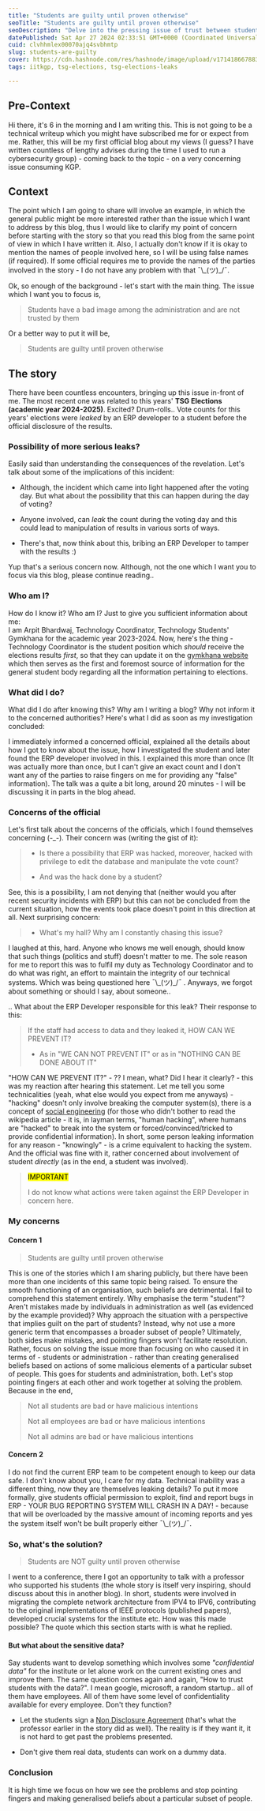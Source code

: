 ```yaml
---
title: "Students are guilty until proven otherwise"
seoTitle: "Students are guilty until proven otherwise"
seoDescription: "Delve into the pressing issue of trust between students and administration at IITKGP, uncovering a recent incident involving leaked TSG election results."
datePublished: Sat Apr 27 2024 02:33:51 GMT+0000 (Coordinated Universal Time)
cuid: clvhhmlex00070ajq4svbhmtp
slug: students-are-guilty
cover: https://cdn.hashnode.com/res/hashnode/image/upload/v1714186678831/0f3ad5a2-f4e1-4f35-84ca-da66aeb3e71c.jpeg
tags: iitkgp, tsg-elections, tsg-elections-leaks

---
```


## Pre-Context

Hi there, it's 6 in the morning and I am writing this. This is not going to be a technical writeup which you might have subscribed me for or expect from me. Rather, this will be my first official blog about my views (I guess? I have written countless of lengthy advises during the time I used to run a cybersecurity group) - coming back to the topic - on a very concerning issue consuming KGP.

## Context

The point which I am going to share will involve an example, in which the general public might be more interested rather than the issue which I want to address by this blog, thus I would like to clarify my point of concern before starting with the story so that you read this blog from the same point of view in which I have written it. Also, I actually don't know if it is okay to mention the names of people involved here, so I will be using false names (if required). If some official requires me to provide the names of the parties involved in the story - I do not have any problem with that ¯\\\_(ツ)\_/¯.

Ok, so enough of the background - let's start with the main thing. The issue which I want you to focus is,

> Students have a bad image among the administration and are not trusted by them

Or a better way to put it will be,

> Students are guilty until proven otherwise

## The story

There have been countless encounters, bringing up this issue in-front of me. The most recent one was related to this years' **TSG Elections (academic year 2024-2025)**. Excited? Drum-rolls.. Vote counts for this years' elections were *leaked* by an ERP developer to a student before the official disclosure of the results.

### Possibility of more serious leaks?

Easily said than understanding the consequences of the revelation. Let's talk about some of the implications of this incident:

* Although, the incident which came into light happened after the voting day. But what about the possibility that this can happen during the day of voting?
    
* Anyone involved, can *leak* the count during the voting day and this could lead to manipulation of results in various sorts of ways.
    
* There's that, now think about this, bribing an ERP Developer to tamper with the results :)
    

Yup that's a serious concern now. Although, not the one which I want you to focus via this blog, please continue reading..

### Who am I?

How do I know it? Who am I? Just to give you sufficient information about me:  
I am Arpit Bhardwaj, Technology Coordinator, Technology Students' Gymkhana for the academic year 2023-2024. Now, here's the thing - Technology Coordinator is the student position which *should* receive the elections results *first*, so that they can update it on the [gymkhana website](https://gymkhana.iitkgp.ac.in) which then serves as the first and foremost source of information for the general student body regarding all the information pertaining to elections.

### What did I do?

What did I do after knowing this? Why am I writing a blog? Why not inform it to the concerned authorities? Here's what I did as soon as my investigation concluded:

I immediately informed a concerned official, explained all the details about how I got to know about the issue, how I investigated the student and later found the ERP developer involved in this. I explained this more than once (It was actually more than once, but I can't give an exact count and I don't want any of the parties to raise fingers on me for providing any "false" information). The talk was a quite a bit long, around 20 minutes - I will be discussing it in parts in the blog ahead.

### Concerns of the official

Let's first talk about the concerns of the officials, which I found themselves concerning (-\_-). Their concern was (writing the gist of it):

> * Is there a possibility that ERP was hacked, moreover, hacked with privilege to edit the database and manipulate the vote count?
>     
> * And was the hack done by a student?
>     

See, this is a possibility, I am not denying that (neither would you after recent security incidents with ERP) but this can not be concluded from the current situation, how the events took place doesn't point in this direction at all. Next surprising concern:

> * What's my hall? Why am I constantly chasing this issue?
>     

I laughed at this, hard. Anyone who knows me well enough, should know that such things (politics and stuff) doesn't matter to me. The sole reason for me to report this was to fulfil my duty as Technology Coordinator and to do what was right, an effort to maintain the integrity of our technical systems. Which was being questioned here ¯\\\_(ツ)\_/¯ . Anyways, we forgot about something or should I say, about someone..

.. What about the ERP Developer responsible for this leak? Their response to this:

> If the staff had access to data and they leaked it, HOW CAN WE PREVENT IT?
> 
> * As in "WE CAN NOT PREVENT IT" or as in "NOTHING CAN BE DONE ABOUT IT"
>     

"HOW CAN WE PREVENT IT?" - ?? I mean, what? Did I hear it clearly? - this was my reaction after hearing this statement. Let me tell you some technicalities (yeah, what else would you expect from me anyways) - "hacking" doesn't only involve breaking the computer system(s), there is a concept of [social engineering](https://en.wikipedia.org/wiki/Social_engineering_(security)) (for those who didn't bother to read the wikipedia article - it is, in layman terms, "human hacking", where humans are "hacked" to break into the system or forced/convinced/tricked to provide confidential information). In short, some person leaking information for any reason - "knowingly" - is a crime equivalent to hacking the system. And the official was fine with it, rather concerned about involvement of student *directly* (as in the end, a student was involved).

> <mark>IMPORTANT</mark>
> 
> I do not know what actions were taken against the ERP Developer in concern here.

### My concerns

#### Concern 1

> Students are guilty until proven otherwise

This is one of the stories which I am sharing publicly, but there have been more than one incidents of this same topic being raised. To ensure the smooth functioning of an organisation, such beliefs are detrimental. I fail to comprehend this statement entirely. Why emphasise the term "student"? Aren't mistakes made by individuals in administration as well (as evidenced by the example provided)? Why approach the situation with a perspective that implies guilt on the part of students? Instead, why not use a more generic term that encompasses a broader subset of people? Ultimately, both sides make mistakes, and pointing fingers won't facilitate resolution. Rather, focus on solving the issue more than focusing on who caused it in terms of - students or administration - rather than creating generalised beliefs based on actions of some malicious elements of a particular subset of people. This goes for students and administration, both. Let's stop pointing fingers at each other and work together at solving the problem. Because in the end,

> Not all students are bad or have malicious intentions
> 
> Not all employees are bad or have malicious intentions
> 
> Not all admins are bad or have malicious intentions

#### Concern 2

I do not find the current ERP team to be competent enough to keep our data safe. I don't know about you, I care for my data. Technical inability was a different thing, now they are themselves leaking details? To put it more formally, give students official permission to exploit, find and report bugs in ERP - YOUR BUG REPORTING SYSTEM WILL CRASH IN A DAY! - because that will be overloaded by the massive amount of incoming reports and yes the system itself won't be built properly either ¯\\\_(ツ)\_/¯.

### So, what's the solution?

> Students are NOT guilty until proven otherwise

I went to a conference, there I got an opportunity to talk with a professor who supported his students (the whole story is itself very inspiring, should discuss about this in another blog). In short, students were involved in migrating the complete network architecture from IPV4 to IPV6, contributing to the original implementations of IEEE protocols (published papers), developed crucial systems for the institute etc. How was this made possible? The quote which this section starts with is what he replied.

#### But what about the sensitive data?

Say students want to develop something which involves some *"confidential data"* for the institute or let alone work on the current existing ones and improve them. The same question comes again and again, "How to trust students with the data?". I mean google, microsoft, a random startup.. all of them have employees. All of them have some level of confidentiality available for every employee. Don't they function?

* Let the students sign a [Non Disclosure Agreement](https://en.wikipedia.org/wiki/Non-disclosure_agreement) (that's what the professor earlier in the story did as well). The reality is if they want it, it is not hard to get past the problems presented.
    
* Don't give them real data, students can work on a dummy data.
    

### Conclusion

It is high time we focus on how we see the problems and stop pointing fingers and making generalised beliefs about a particular subset of people.